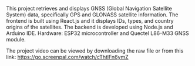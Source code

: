This project retrieves and displays GNSS (Global Navigation Satellite System) data, specifically GPS and GLONASS satellite information. The frontend is built using React.js and it displays IDs, types, and country origins of the satellites.
The backend is developed using Node.js and Arduino IDE.
Hardware: ESP32 microcontroller and Quectel L86-M33 GNSS module.

The project video can be viewed by downloading the raw file or from this link: https://go.screenpal.com/watch/cThtlFn6ymZ 
